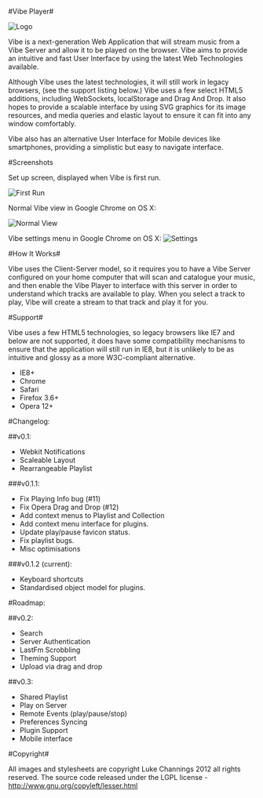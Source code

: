 #Vibe Player#

![Logo](https://github.com/TheFuzzball/Vibe/raw/master/images/shared.icon_alt.png)

Vibe is a next-generation Web Application that will stream music from a Vibe Server
and allow it to be played on the browser. Vibe aims to provide an intuitive and fast
User Interface by using the latest Web Technologies available.

Although Vibe uses the latest technologies, it will still work in legacy browsers, (see
the support listing below.) Vibe uses a few select HTML5 additions, including WebSockets,
localStorage and Drag And Drop. It also hopes to provide a scalable interface by using SVG
graphics for its image resources, and media queries and elastic layout to ensure it can fit
into any window comfortably.

Vibe also has an alternative User Interface for Mobile devices like smartphones, providing a
simplistic but easy to navigate interface.

#Screenshots

Set up screen, displayed when Vibe is first run.

![First Run](https://github.com/TheFuzzball/Vibe/raw/master/screenshots/Welcome.png)

Normal Vibe view in Google Chrome on OS X:

![Normal View](https://github.com/TheFuzzball/Vibe/raw/master/screenshots/Playing.png)

Vibe settings menu in Google Chrome on OS X:
![Settings](https://github.com/TheFuzzball/Vibe/raw/master/screenshots/Settings.png)

#How It Works#

Vibe uses the Client-Server model, so it requires you to have a Vibe Server configured on your
home computer that will scan and catalogue your music, and then enable the Vibe Player to interface
with this server in order to understand which tracks are available to play. When you select a track
to play, Vibe will create a stream to that track and play it for you.

#Support#

Vibe uses a few HTML5 technologies, so legacy browsers like IE7 and below are not supported, it does
have some compatibility mechanisms to ensure that the application will still run in IE8, but it is 
unlikely to be as intuitive and glossy as a more W3C-compliant alternative.


- IE8+
- Chrome 
- Safari
- Firefox 3.6+
- Opera 12+


#Changelog:

##v0.1:
- Webkit Notifications
- Scaleable Layout
- Rearrangeable Playlist

###v0.1.1:
- Fix Playing Info bug (#11)
- Fix Opera Drag and Drop (#12)
- Add context menus to Playlist and Collection
- Add context menu interface for plugins.
- Update play/pause favicon status.
- Fix playlist bugs.
- Misc optimisations

###v0.1.2 (current):
- Keyboard shortcuts
- Standardised object model for plugins.

#Roadmap:

##v0.2:
- Search
- Server Authentication
- LastFm Scrobbling
- Theming Support
- Upload via drag and drop

##v0.3:
- Shared Playlist
- Play on Server
- Remote Events (play/pause/stop)
- Preferences Syncing
- Plugin Support
- Mobile interface

#Copyright#

All images and stylesheets are copyright Luke Channings 2012 all rights reserved.
The source code released under the LGPL license - http://www.gnu.org/copyleft/lesser.html